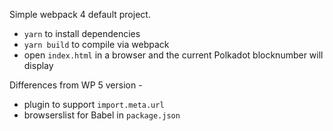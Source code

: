 Simple webpack 4 default project.

- `yarn` to install dependencies
- `yarn build` to compile via webpack
- open `index.html` in a browser and the current Polkadot blocknumber will display

Differences from WP 5 version -

- plugin to support `import.meta.url`
- browserslist for Babel in `package.json`

